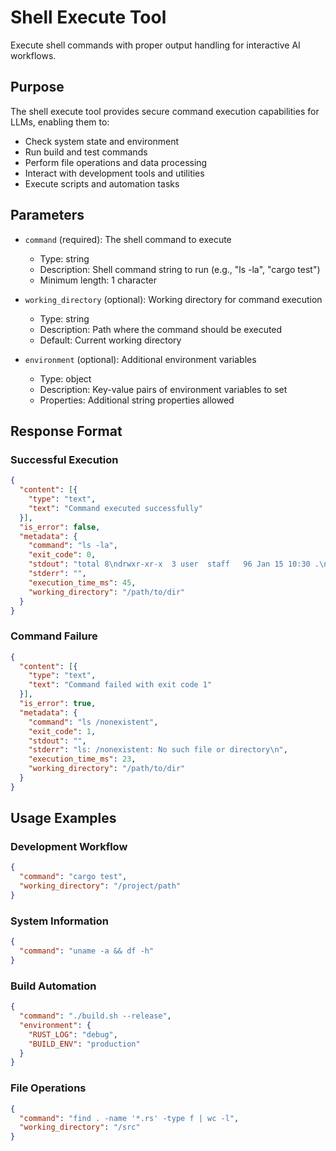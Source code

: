 # Shell Execute Tool

Execute shell commands with proper output handling for interactive AI workflows.

## Purpose

The shell execute tool provides secure command execution capabilities for LLMs, enabling them to:
- Check system state and environment
- Run build and test commands 
- Perform file operations and data processing
- Interact with development tools and utilities
- Execute scripts and automation tasks

## Parameters

- `command` (required): The shell command to execute
  - Type: string
  - Description: Shell command string to run (e.g., "ls -la", "cargo test")
  - Minimum length: 1 character
  
- `working_directory` (optional): Working directory for command execution
  - Type: string
  - Description: Path where the command should be executed
  - Default: Current working directory
  

- `environment` (optional): Additional environment variables
  - Type: object
  - Description: Key-value pairs of environment variables to set
  - Properties: Additional string properties allowed

## Response Format

### Successful Execution
```json
{
  "content": [{
    "type": "text",
    "text": "Command executed successfully"
  }],
  "is_error": false,
  "metadata": {
    "command": "ls -la",
    "exit_code": 0,
    "stdout": "total 8\ndrwxr-xr-x  3 user  staff   96 Jan 15 10:30 .\n...",
    "stderr": "",
    "execution_time_ms": 45,
    "working_directory": "/path/to/dir"
  }
}
```

### Command Failure
```json
{
  "content": [{
    "type": "text", 
    "text": "Command failed with exit code 1"
  }],
  "is_error": true,
  "metadata": {
    "command": "ls /nonexistent",
    "exit_code": 1,
    "stdout": "",
    "stderr": "ls: /nonexistent: No such file or directory\n",
    "execution_time_ms": 23,
    "working_directory": "/path/to/dir"
  }
}
```



## Usage Examples

### Development Workflow
```json
{
  "command": "cargo test",
  "working_directory": "/project/path"
}
```

### System Information  
```json
{
  "command": "uname -a && df -h"
}
```

### Build Automation
```json
{
  "command": "./build.sh --release",
  "environment": {
    "RUST_LOG": "debug",
    "BUILD_ENV": "production"
  }
}
```

### File Operations
```json
{
  "command": "find . -name '*.rs' -type f | wc -l",
  "working_directory": "/src"
}
```
